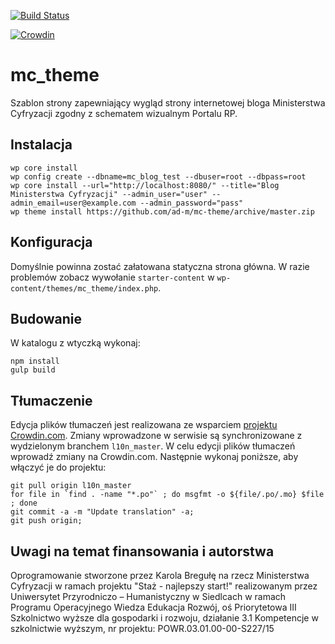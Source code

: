 [![Build Status](https://travis-ci.org/ad-m/mc-theme.svg?branch=master)](https://travis-ci.org/ad-m/mc-theme)

[![Crowdin](https://d322cqt584bo4o.cloudfront.net/mc-theme/localized.svg)](https://crowdin.com/project/mc-theme)

mc_theme
===

Szablon strony zapewniający wygląd strony internetowej bloga Ministerstwa Cyfryzacji zgodny z schematem wizualnym Portalu RP.

Instalacja
---

```
wp core install 
wp config create --dbname=mc_blog_test --dbuser=root --dbpass=root
wp core install --url="http://localhost:8080/" --title="Blog Ministerstwa Cyfryzacji" --admin_user="user" --admin_email=user@example.com --admin_password="pass"
wp theme install https://github.com/ad-m/mc-theme/archive/master.zip
```

Konfiguracja
---

Domyślnie powinna zostać załatowana statyczna strona główna. W razie problemów zobacz wywołanie ``starter-content`` w ``wp-content/themes/mc_theme/index.php``.

Budowanie
---

W katalogu z wtyczką wykonaj:
```
npm install
gulp build
```

Tłumaczenie
---

Edycja plików tłumaczeń jest realizowana ze wsparciem [projektu Crowdin.com](https://crowdin.com/project/mc-theme). 
Zmiany wprowadzone w serwisie są synchronizowane z wydzielonym branchem ``l10n_master``. 
W celu edycji plików tłumaczeń wprowadź zmiany na Crowdin.com. Następnie wykonaj poniższe, aby włączyć je do projektu:
```
git pull origin l10n_master 
for file in `find . -name "*.po"` ; do msgfmt -o ${file/.po/.mo} $file ; done
git commit -a -m "Update translation" -a;
git push origin;
```

Uwagi na temat finansowania i autorstwa
---

Oprogramowanie stworzone przez Karola Bregułę na rzecz Ministerstwa Cyfryzacji w ramach projektu "Staż - najlepszy start!"
realizowanym przez Uniwersytet Przyrodniczo – Humanistyczny w Siedlcach
w ramach Programu Operacyjnego Wiedza Edukacja Rozwój,
oś Priorytetowa III Szkolnictwo wyższe dla gospodarki i rozwoju,
działanie 3.1 Kompetencje w szkolnictwie wyższym,
nr projektu: POWR.03.01.00-00-S227/15
